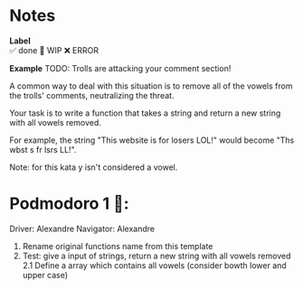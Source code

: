 # Notes

**Label**  
✅ done 🚧 WIP ❌ ERROR

**Example**
TODO: Trolls are attacking your comment section!

A common way to deal with this situation is to remove all of the vowels from the trolls' comments, neutralizing the threat.

Your task is to write a function that takes a string and return a new string with all vowels removed.

For example, the string "This website is for losers LOL!" would become "Ths wbst s fr lsrs LL!".

Note: for this kata y isn't considered a vowel.

# Podmodoro 1 🍅:
Driver: Alexandre
Navigator: Alexandre

1. Rename original functions name from this template
2. Test: give a input of strings, return a new string with all vowels removed
    2.1 Define a array which contains all vowels (consider bowth lower and upper case)